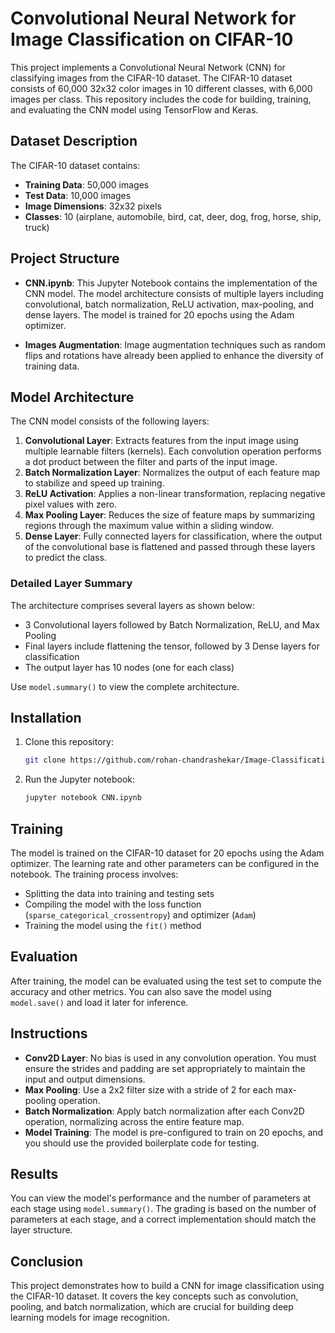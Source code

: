 # Convolutional Neural Network for Image Classification on CIFAR-10

This project implements a Convolutional Neural Network (CNN) for classifying images from the CIFAR-10 dataset. The CIFAR-10 dataset consists of 60,000 32x32 color images in 10 different classes, with 6,000 images per class. This repository includes the code for building, training, and evaluating the CNN model using TensorFlow and Keras.

## Dataset Description

The CIFAR-10 dataset contains:

- **Training Data**: 50,000 images
- **Test Data**: 10,000 images
- **Image Dimensions**: 32x32 pixels
- **Classes**: 10 (airplane, automobile, bird, cat, deer, dog, frog, horse, ship, truck)

## Project Structure

- **CNN.ipynb**: This Jupyter Notebook contains the implementation of the CNN model. The model architecture consists of multiple layers including convolutional, batch normalization, ReLU activation, max-pooling, and dense layers. The model is trained for 20 epochs using the Adam optimizer.

- **Images Augmentation**: Image augmentation techniques such as random flips and rotations have already been applied to enhance the diversity of training data.

## Model Architecture

The CNN model consists of the following layers:
1. **Convolutional Layer**: Extracts features from the input image using multiple learnable filters (kernels). Each convolution operation performs a dot product between the filter and parts of the input image.
2. **Batch Normalization Layer**: Normalizes the output of each feature map to stabilize and speed up training.
3. **ReLU Activation**: Applies a non-linear transformation, replacing negative pixel values with zero.
4. **Max Pooling Layer**: Reduces the size of feature maps by summarizing regions through the maximum value within a sliding window.
5. **Dense Layer**: Fully connected layers for classification, where the output of the convolutional base is flattened and passed through these layers to predict the class.

### Detailed Layer Summary

The architecture comprises several layers as shown below:

- 3 Convolutional layers followed by Batch Normalization, ReLU, and Max Pooling
- Final layers include flattening the tensor, followed by 3 Dense layers for classification
- The output layer has 10 nodes (one for each class)

Use `model.summary()` to view the complete architecture.

## Installation

1. Clone this repository:
    ```bash
    git clone https://github.com/rohan-chandrashekar/Image-Classification-using-CNN-on-CIFAR-10.git
    ```
2. Run the Jupyter notebook:
    ```bash
    jupyter notebook CNN.ipynb
    ```

## Training

The model is trained on the CIFAR-10 dataset for 20 epochs using the Adam optimizer. The learning rate and other parameters can be configured in the notebook. The training process involves:
- Splitting the data into training and testing sets
- Compiling the model with the loss function (`sparse_categorical_crossentropy`) and optimizer (`Adam`)
- Training the model using the `fit()` method

## Evaluation

After training, the model can be evaluated using the test set to compute the accuracy and other metrics. You can also save the model using `model.save()` and load it later for inference.

## Instructions

- **Conv2D Layer**: No bias is used in any convolution operation. You must ensure the strides and padding are set appropriately to maintain the input and output dimensions.
- **Max Pooling**: Use a 2x2 filter size with a stride of 2 for each max-pooling operation.
- **Batch Normalization**: Apply batch normalization after each Conv2D operation, normalizing across the entire feature map.
- **Model Training**: The model is pre-configured to train on 20 epochs, and you should use the provided boilerplate code for testing.

## Results

You can view the model's performance and the number of parameters at each stage using `model.summary()`. The grading is based on the number of parameters at each stage, and a correct implementation should match the layer structure.

## Conclusion

This project demonstrates how to build a CNN for image classification using the CIFAR-10 dataset. It covers the key concepts such as convolution, pooling, and batch normalization, which are crucial for building deep learning models for image recognition.
